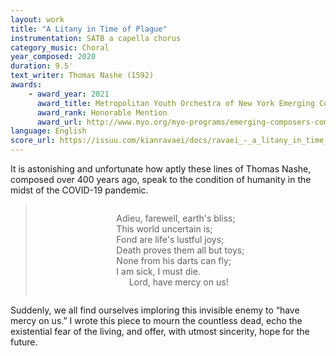 ```yaml
---
layout: work
title: "A Litany in Time of Plague"
instrumentation: SATB a capella chorus
category_music: Choral
year_composed: 2020
duration: 9.5'
text_writer: Thomas Nashe (1592)
awards:
    - award_year: 2021
      award_title: Metropolitan Youth Orchestra of New York Emerging Composers Competition (Choral, Divison II)
      award_rank: Honorable Mention
      award_url: http://www.myo.org/myo-programs/emerging-composers-competition/
language: English
score_url: https://issuu.com/kianravaei/docs/ravaei_-_a_litany_in_time_of_plague
---
```


It is astonishing and unfortunate how aptly these lines of Thomas Nashe, composed over 400 years ago, speak to the condition of humanity in the midst of the COVID-19 pandemic.

<blockquote>
<div style="text-align: center;">
<p style="display: inline-block; text-align: left;">Adieu, farewell, earth's bliss;<br>
This world uncertain is;<br>
Fond are life's lustful joys;<br>
Death proves them all but toys;<br>
None from his darts can fly;<br>
I am sick, I must die.<br>
<span style="margin-left:10%;">Lord, have mercy on us!</span></p>
    </div>
</blockquote>

Suddenly, we all find ourselves imploring this invisible enemy to “have mercy on us.” I wrote this piece to mourn the countless dead, echo the existential fear of the living, and offer, with utmost sincerity, hope for the future.